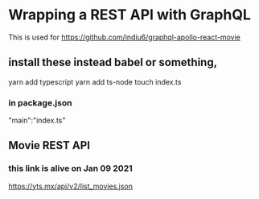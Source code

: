 # Wrapping a REST API with GraphQL

This is used for https://github.com/indiu6/graphql-apollo-react-movie

## install these instead babel or something,

yarn add typescript
yarn add ts-node
touch index.ts

### in package.json

"main":"index.ts"

## Movie REST API

### this link is alive on Jan 09 2021

https://yts.mx/api/v2/list_movies.json
